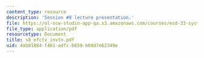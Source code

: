 ```yaml
---
content_type: resource
description: 'Session #8 lecture presentation.'
file: https://ol-ocw-studio-app-qa.s3.amazonaws.com/courses/esd-33-systems-engineering-summer-2004/4ab81884f461adfcb659b04d7e62349e_s8_efctv_invtn.pdf
file_type: application/pdf
resourcetype: Document
title: s8_efctv_invtn.pdf
uid: 4ab81884-f461-adfc-b659-b04d7e62349e
---
```

